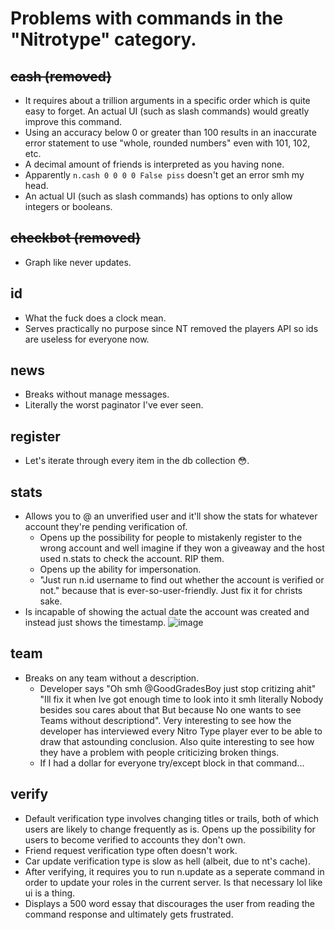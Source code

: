 # Problems with commands in the "Nitrotype" category.

## ~~cash (removed)~~

- It requires about a trillion arguments in a specific order which is quite easy to forget.  An actual UI (such as slash commands) would greatly improve this command.
- Using an accuracy below 0 or greater than 100 results in an inaccurate error statement to use "whole, rounded numbers" even with 101, 102, etc.
- A decimal amount of friends is interpreted as you having none.
- Apparently `n.cash 0 0 0 0 False piss` doesn't get an error smh my head.
- An actual UI (such as slash commands) has options to only allow integers or booleans.

## ~~checkbot (removed)~~

- Graph like never updates.

## id

- What the fuck does a clock mean.
- Serves practically no purpose since NT removed the players API so ids are useless for everyone now.

## news

- Breaks without manage messages.
- Literally the worst paginator I've ever seen.

## register

- Let's iterate through every item in the db collection 😳.

## stats

- Allows you to @ an unverified user and it'll show the stats for whatever account they're pending verification of.  
  - Opens up the possibility for people to mistakenly register to the wrong account and well imagine if they won a giveaway and the host used n.stats to check the account. RIP them.
  - Opens up the ability for impersonation.
  - "Just run n.id username to find out whether the account is verified or not." because that is ever-so-user-friendly.  Just fix it for christs sake.
- Is incapable of showing the actual date the account was created and instead just shows the timestamp. ![image](https://user-images.githubusercontent.com/86816930/138635852-74506ffa-dbb6-4e94-8eac-1a98479e3f4a.png)


## team

- Breaks on any team without a description.
  - Developer says "Oh smh @GoodGradesBoy just stop critizing ahit" "Ill fix it when Ive got enough time to look into it smh literally Nobody besides sou cares about that But because No one wants to see Teams without descriptiond".  Very interesting to see how the developer has interviewed every Nitro Type player ever to be able to draw that astounding conclusion.  Also quite interesting to see how they have a problem with people criticizing broken things.
  - If I had a dollar for everyone try/except block in that command...

## verify

- Default verification type involves changing titles or trails, both of which users are likely to change frequently as is.  Opens up the possibility for users to become verified to accounts they don't own.
- Friend request verification type often doesn't work.
- Car update verification type is slow as hell (albeit, due to nt's cache).
- After verifying, it requires you to run n.update as a seperate command in order to update your roles in the current server.  Is that necessary lol like ui is a thing.
- Displays a 500 word essay that discourages the user from reading the command response and ultimately gets frustrated.
